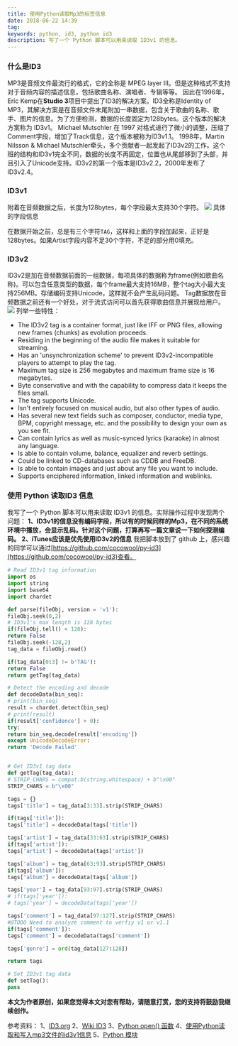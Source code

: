 ```yaml
---
title: 使用Python读取Mp3的标签信息
date: 2018-06-22 14:39
tag: 
keywords: python, id3, python id3
description: 写了一个 Python 脚本可以用来读取 ID3v1 的信息。
---
```



### 什么是ID3
MP3是音频文件最流行的格式，它的全称是 MPEG layer III。但是这种格式不支持对于音频内容的描述信息，包括歌曲名称、演唱者、专辑等等。
因此在1996年，Eric Kemp在**Studio 3**项目中提出了ID3的解决方案。ID3全称是Identity of MP3，其解决方案是在音频文件末尾附加一串数据，包含关于歌曲的名称、歌手、图片的信息。为了方便检测，数据的长度固定为128bytes。这个版本的解决方案称为 ID3v1。
Michael Mutschler 在 1997 对格式进行了微小的调整，压缩了Comment字段，增加了Track信息，这个版本被称为ID3v1.1。
1998年，Martin Nilsson & Michael Mutschler牵头，多个贡献者一起发起了ID3v2的工作。这个班的结构和ID3v1完全不同，数据的长度不再固定，位置也从尾部移到了头部，并且引入了Unicode支持。ID3v2的第一个版本是ID3v2.2，2000年发布了ID3v2.4。

### ID3v1
附着在音频数据之后，长度为128bytes，每个字段最大支持30个字符。
![](/20180622-python-read-id3v1-tag/39469-20180622143756058-1269044464.png)
具体的字段信息

在数据开始之前，总是有三个字符```TAG```，这样和上面的字段加起来，正好是128bytes。如果Artist字段内容不足30个字符，不足的部分用0填充。

### ID3v2
ID3v2是加在音频数据前面的一组数据，每项具体的数据称为frame(例如歌曲名称)。可以包含任意类型的数据，每个frame最大支持16MB，整个tag大小最大支持256MB。存储编码支持Unicode，这样就不会产生乱码问题。
Tag数据放在音频数据之前还有一个好处，对于流式访问可以首先获得歌曲信息并展现给用户。
![](/20180622-python-read-id3v1-tag/39469-20180622143813329-1167316642.png)
列举一些特性：

* The ID3v2 tag is a container format, just like IFF or PNG files, allowing new frames (chunks) as evolution proceeds.
* Residing in the beginning of the audio file makes it suitable for streaming.
* Has an 'unsynchronization scheme' to prevent ID3v2-incompatible players to attempt to play the tag.
* Maximum tag size is 256 megabytes and maximum frame size is 16 megabytes.
* Byte conservative and with the capability to compress data it keeps the files small.
* The tag supports Unicode.
* Isn't entirely focused on musical audio, but also other types of audio.
* Has several new text fields such as composer, conductor, media type, BPM, copyright message, etc. and the possibility to design your own as you see fit.
* Can contain lyrics as well as music-synced lyrics (karaoke) in almost any language.
* Is able to contain volume, balance, equalizer and reverb settings.
* Could be linked to CD-databases such as CDDB and FreeDB.
* Is able to contain images and just about any file you want to include.
* Supports enciphered information, linked information and weblinks.

### 使用 Python 读取ID3 信息
我写了一个 Python 脚本可以用来读取 ID3v1 的信息。实际操作过程中发现两个问题：
**1、ID3v1的信息没有编码字段，所以有的时候同样的Mp3，在不同的系统环境中播放，会显示乱码。针对这个问题，打算再写一篇文章说一下如何探测编码。**
**2、iTunes应该是优先使用ID3v2的信息**
我把脚本放到了 github 上，感兴趣的同学可以通过[https://github.com/cocowool/py-id3](https://github.com/cocowool/py-id3)查看。

```python
# Read ID3v1 tag information
import os
import string
import base64
import chardet

def parse(fileObj, version = 'v1'):
fileObj.seek(0,2)
# ID3v1's max length is 128 bytes
if(fileObj.tell() < 128):
return False
fileObj.seek(-128,2)
tag_data = fileObj.read()

if(tag_data[0:3] != b'TAG'):
return False
return getTag(tag_data)

# Detect the encoding and decode
def decodeData(bin_seq):
# print(bin_seq)
result = chardet.detect(bin_seq)
# print(result)
if(result['confidence'] > 0):
try:
return bin_seq.decode(result['encoding'])
except UnicodeDecodeError:
return 'Decode Failed'


# Get ID3v1 tag data
def getTag(tag_data):
# STRIP_CHARS = compat.b(string.whitespace) + b"\x00"
STRIP_CHARS = b"\x00"

tags = {}
tags['title'] = tag_data[3:33].strip(STRIP_CHARS)

if(tags['title']):
tags['title'] = decodeData(tags['title'])

tags['artist'] = tag_data[33:63].strip(STRIP_CHARS)
if(tags['artist']):
tags['artist'] = decodeData(tags['artist'])

tags['album'] = tag_data[63:93].strip(STRIP_CHARS)
if(tags['album']):
tags['album'] = decodeData(tags['album'])

tags['year'] = tag_data[93:97].strip(STRIP_CHARS)
# if(tags['year']):
# tags['year'] = decodeData(tags['year'])

tags['comment'] = tag_data[97:127].strip(STRIP_CHARS)
#@TODO Need to analyze comment to verfiy v1 or v1.1
if(tags['comment']):
tags['comment'] = decodeData(tags['comment'])

tags['genre'] = ord(tag_data[127:128])

return tags

# Set ID3v1 tag data
def setTag():
pass
```
**本文为作者原创，如果您觉得本文对您有帮助，请随意打赏，您的支持将鼓励我继续创作。**

参考资料：
1、[ID3.org](http://id3.org/Home)
2、[Wiki ID3](https://en.wikipedia.org/wiki/ID3)
3、[Python open() 函数](http://www.runoob.com/python/python-func-open.html)
4、[使用Python读取和写入mp3文件的id3v1信息](https://www.cnblogs.com/pcode/archive/2013/04/01/2992690.html)
5、[Python 模块](https://www.liaoxuefeng.com/wiki/0014316089557264a6b348958f449949df42a6d3a2e542c000/0014318447437605e90206e261744c08630a836851f5183000)












